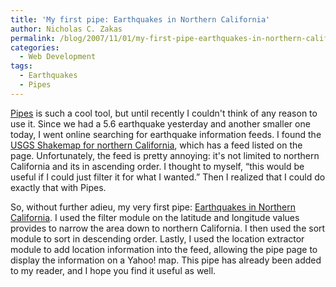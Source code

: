 ```yaml
---
title: 'My first pipe: Earthquakes in Northern California'
author: Nicholas C. Zakas
permalink: /blog/2007/11/01/my-first-pipe-earthquakes-in-northern-california/
categories:
  - Web Development
tags:
  - Earthquakes
  - Pipes
---
```

<a title="Yahoo! Pipes" rel="external" href="http://pipes.yahoo.com">Pipes</a> is such a cool tool, but until recently I couldn't think of any reason to use it. Since we had a 5.6 earthquake yesterday and another smaller one today, I went online searching for earthquake information feeds. I found the <a title="USGS Shakemap - Northern California" rel="external" href="http://earthquake.usgs.gov/eqcenter/shakemap/list.php?y=2007&n=nc">USGS Shakemap for northern California</a>, which has a feed listed on the page. Unfortunately, the feed is pretty annoying: it's not limited to northern California and its in ascending order. I thought to myself, &#8220;this would be useful if I could just filter it for what I wanted.&#8221; Then I realized that I could do exactly that with Pipes.

So, without further adieu, my very first pipe: <a title="Earthquakes in Northern California" rel="external" href="http://pipes.yahoo.com/pipes/pipe.info?_id=Tm1_uDyI3BGAPm8b2h2EvQ">Earthquakes in Northern California</a>. I used the filter module on the latitude and longitude values provides to narrow the area down to northern California. I then used the sort module to sort in descending order. Lastly, I used the location extractor module to add location information into the feed, allowing the pipe page to display the information on a Yahoo! map. This pipe has already been added to my reader, and I hope you find it useful as well.
